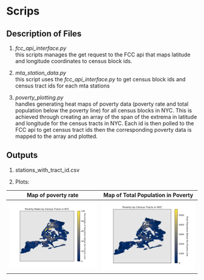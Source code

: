 # Scrips
## Description of Files
1. *fcc_api_interface.py*\
this scripts manages the get request to the FCC api that maps latitude and longitude coordinates to census block ids.

2. *mta_station_data.py*\
this script uses the *fcc_api_interface.py* to get census block ids and census tract ids for each mta stations

3. *poverty_plotting.py*\
handles generating heat maps of poverty data (poverty rate and total population below the poverty line) for all census 
blocks in NYC. This is achieved through creating an array of the span of the extrema in latitude and longitude for the 
census tracts in NYC.  Each id is then polled to the FCC api to get census tract ids then the corresponding poverty 
data is mapped to the array and plotted.

## Outputs

1. stations_with_tract_id.csv

2. Plots:

Map of poverty rate                          | Map of Total Population in Poverty
:-------------------------------------------:|:-----------------------------------:
![poverty rate](../data/heatmap_poverty.svg) | ![total population in poverty](../data/heatmap_poverty_pop.svg)
